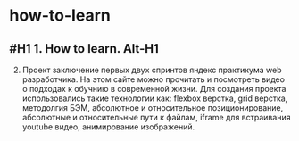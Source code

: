 # how-to-learn
#H1 1. How to learn.
Alt-H1
------ 
2. Проект заключение первых двух спринтов яндекс практикума web разработчика.
 На этом сайте можно прочитать и посмотреть видео о подходах к обучнию в современной жизни.
 Для создания проекта использовались такие технологии как: flexbox верстка, grid верстка, методолгия БЭМ, абсолютное и относительное позиционирование, 
абсолютные и относительные пути к файлам, iframe для встраивания youtube видео, анимирование изображений.
